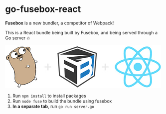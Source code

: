 # go-fusebox-react
**Fusebox** is a new bundler, a competitor of Webpack!

This is a React bundle being built by Fusebox, and being served through a Go server 🔥

<img src="preview.jpg">

1. Run `npm install` to install packages
2. Run `node fuse` to build the bundle using fusebox
3. **In a separate tab**, run `go run server.go`
